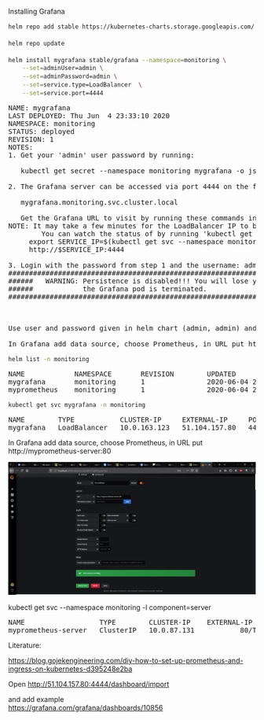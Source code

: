 Installing Grafana
```bash
helm repo add stable https://kubernetes-charts.storage.googleapis.com/

helm repo update

helm install mygrafana stable/grafana --namespace=monitoring \
    --set=adminUser=admin \
    --set=adminPassword=admin \
    --set=service.type=LoadBalancer  \
    --set=service.port=4444
```

<pre>
NAME: mygrafana
LAST DEPLOYED: Thu Jun  4 23:33:10 2020
NAMESPACE: monitoring
STATUS: deployed
REVISION: 1
NOTES:
1. Get your 'admin' user password by running:

   kubectl get secret --namespace monitoring mygrafana -o jsonpath="{.data.admin-password}" | base64 --decode ; echo

2. The Grafana server can be accessed via port 4444 on the following DNS name from within your cluster:

   mygrafana.monitoring.svc.cluster.local

   Get the Grafana URL to visit by running these commands in the same shell:
NOTE: It may take a few minutes for the LoadBalancer IP to be available.
        You can watch the status of by running 'kubectl get svc --namespace monitoring -w mygrafana'
     export SERVICE_IP=$(kubectl get svc --namespace monitoring mygrafana -o jsonpath='{.status.loadBalancer.ingress[0].ip}')
     http://$SERVICE_IP:4444

3. Login with the password from step 1 and the username: admin
#################################################################################
######   WARNING: Persistence is disabled!!! You will lose your data when   #####
######            the Grafana pod is terminated.                            #####
#################################################################################



Use user and password given in helm chart (admin, admin) and change it !

In Grafana add data source, choose Prometheus, in URL put http://myprometheus-server:80
</pre>

```bash
helm list -n monitoring    
```
<pre>
NAME            NAMESPACE       REVISION        UPDATED                                 STATUS          CHART                   APP VERSION
mygrafana       monitoring      1               2020-06-04 23:33:10.3412484 +0200 CEST  deployed        grafana-5.1.2           7.0.1
myprometheus    monitoring      1               2020-06-04 23:22:58.4996371 +0200 CEST  deployed        prometheus-11.4.0       2.18.1
</pre>
```bash
kubectl get svc mygrafana -n monitoring
```
<pre>
NAME        TYPE           CLUSTER-IP     EXTERNAL-IP     PORT(S)          AGE
mygrafana   LoadBalancer   10.0.163.123   51.104.157.80   4444:30383/TCP   7m8s
</pre>

In Grafana add data source, choose Prometheus, in URL put http://myprometheus-server:80

![Grafana datasource](grafana-datasource.png)

kubectl get svc --namespace monitoring -l component=server
<pre>
NAME                  TYPE        CLUSTER-IP    EXTERNAL-IP   PORT(S)   AGE
myprometheus-server   ClusterIP   10.0.87.131   <none>        80/TCP    22m
</pre>
Literature:

https://blog.gojekengineering.com/diy-how-to-set-up-prometheus-and-ingress-on-kubernetes-d395248e2ba


Open 
http://51.104.157.80:4444/dashboard/import

and add example  
https://grafana.com/grafana/dashboards/10856
